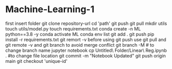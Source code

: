 # Machine-Learning-1

first insert folder
git clone repository-url
cd 'path'
git push
git pull
mkdir utils
touch utils/model.py
touch requirements.txt
conda create -n ML python==3.8 -y
conda activate ML
conda env list
git add .
git push
pip install -r requirements.txt
git remort -v
before using git push use git pull and git remote -v and git branch to avoid merge conflict
git branch -M <pavin>    # to change branch name
jupyter notebook
cp Untitled\ Folder/Linear\ Reg.ipynb .    #to change file location
git commit -m "Notebook Updated"
git push origin main
git checkout 'unique-id'